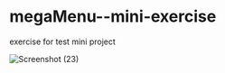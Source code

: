 # megaMenu--mini-exercise
exercise for test mini project

![Screenshot (23)](https://user-images.githubusercontent.com/110972269/199665445-6818fd31-b963-419f-9222-c0be78e16932.png)

